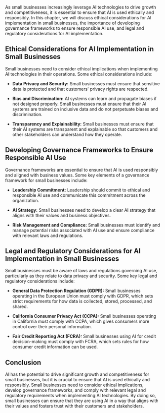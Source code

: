 

As small businesses increasingly leverage AI technologies to drive growth and competitiveness, it is essential to ensure that AI is used ethically and responsibly. In this chapter, we will discuss ethical considerations for AI implementation in small businesses, the importance of developing governance frameworks to ensure responsible AI use, and legal and regulatory considerations for AI implementation.

Ethical Considerations for AI Implementation in Small Businesses
----------------------------------------------------------------

Small businesses need to consider ethical implications when implementing AI technologies in their operations. Some ethical considerations include:

* **Data Privacy and Security:** Small businesses must ensure that sensitive data is protected and that customers' privacy rights are respected.

* **Bias and Discrimination:** AI systems can learn and propagate biases if not designed properly. Small businesses must ensure that their AI systems are trained on inclusive data and do not perpetuate biases and discrimination.

* **Transparency and Explainability:** Small businesses must ensure that their AI systems are transparent and explainable so that customers and other stakeholders can understand how they operate.

Developing Governance Frameworks to Ensure Responsible AI Use
-------------------------------------------------------------

Governance frameworks are essential to ensure that AI is used responsibly and aligned with business values. Some key elements of a governance framework for small businesses include:

* **Leadership Commitment:** Leadership should commit to ethical and responsible AI use and communicate this commitment across the organization.

* **AI Strategy:** Small businesses need to develop a clear AI strategy that aligns with their values and business objectives.

* **Risk Management and Compliance:** Small businesses must identify and manage potential risks associated with AI use and ensure compliance with relevant laws and regulations.

Legal and Regulatory Considerations for AI Implementation in Small Businesses
-----------------------------------------------------------------------------

Small businesses must be aware of laws and regulations governing AI use, particularly as they relate to data privacy and security. Some key legal and regulatory considerations include:

* **General Data Protection Regulation (GDPR):** Small businesses operating in the European Union must comply with GDPR, which sets strict requirements for how data is collected, stored, processed, and shared.

* **California Consumer Privacy Act (CCPA):** Small businesses operating in California must comply with CCPA, which gives consumers more control over their personal information.

* **Fair Credit Reporting Act (FCRA):** Small businesses using AI for credit decision-making must comply with FCRA, which sets rules for how consumer credit information can be used.

Conclusion
----------

AI has the potential to drive significant growth and competitiveness for small businesses, but it is crucial to ensure that AI is used ethically and responsibly. Small businesses need to consider ethical implications, develop governance frameworks, and comply with relevant legal and regulatory requirements when implementing AI technologies. By doing so, small businesses can ensure that they are using AI in a way that aligns with their values and fosters trust with their customers and stakeholders.
